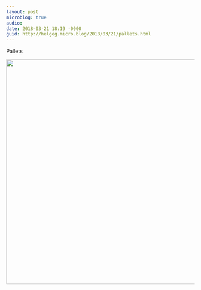 ```yaml
---
layout: post
microblog: true
audio: 
date: 2018-03-21 18:19 -0000
guid: http://helgeg.micro.blog/2018/03/21/pallets.html
---
```

Pallets

<img src="http://microblog.helgegudmundsen.com/uploads/2018/67ff46ceb3.jpg" width="600" height="600" />

